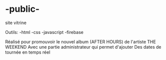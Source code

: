# -public-
 site vitrine

Outils:
-html
-css
-javascript
-firebase

Réalisé pour promouvoir le nouvel
album (AFTER HOURS)
de l'artiste THE WEEKEND
Avec une partie administrateur qui permet d'ajouter 
Des dates de tournée en temps  réel 
